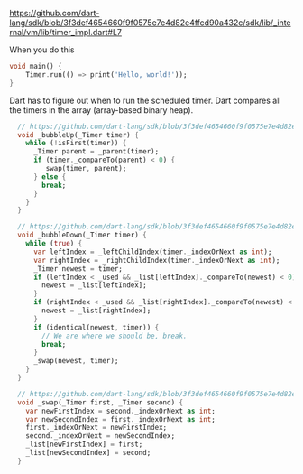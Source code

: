 https://github.com/dart-lang/sdk/blob/3f3def4654660f9f0575e7e4d82e4ffcd90a432c/sdk/lib/_internal/vm/lib/timer_impl.dart#L7

When you do this

```dart
void main() {
    Timer.run(() => print('Hello, world!'));
}
```

Dart has to figure out when to run the scheduled timer. Dart compares all the timers in the array (array-based binary heap).

```dart
  // https://github.com/dart-lang/sdk/blob/3f3def4654660f9f0575e7e4d82e4ffcd90a432c/sdk/lib/_internal/vm/lib/timer_impl.dart#L73
  void _bubbleUp(_Timer timer) {
    while (!isFirst(timer)) {
      _Timer parent = _parent(timer);
      if (timer._compareTo(parent) < 0) {
        _swap(timer, parent);
      } else {
        break;
      }
    }
  }

  // https://github.com/dart-lang/sdk/blob/3f3def4654660f9f0575e7e4d82e4ffcd90a432c/sdk/lib/_internal/vm/lib/timer_impl.dart#L84
  void _bubbleDown(_Timer timer) {
    while (true) {
      var leftIndex = _leftChildIndex(timer._indexOrNext as int);
      var rightIndex = _rightChildIndex(timer._indexOrNext as int);
      _Timer newest = timer;
      if (leftIndex < _used && _list[leftIndex]._compareTo(newest) < 0) {
        newest = _list[leftIndex];
      }
      if (rightIndex < _used && _list[rightIndex]._compareTo(newest) < 0) {
        newest = _list[rightIndex];
      }
      if (identical(newest, timer)) {
        // We are where we should be, break.
        break;
      }
      _swap(newest, timer);
    }
  }

  // https://github.com/dart-lang/sdk/blob/3f3def4654660f9f0575e7e4d82e4ffcd90a432c/sdk/lib/_internal/vm/lib/timer_impl.dart#L84
  void _swap(_Timer first, _Timer second) {
    var newFirstIndex = second._indexOrNext as int;
    var newSecondIndex = first._indexOrNext as int;
    first._indexOrNext = newFirstIndex;
    second._indexOrNext = newSecondIndex;
    _list[newFirstIndex] = first;
    _list[newSecondIndex] = second;
  }
```